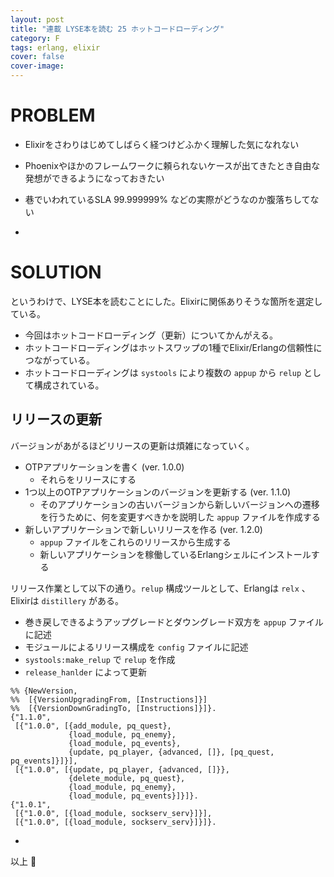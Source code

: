 ```yaml
---
layout: post
title: "連載 LYSE本を読む 25 ホットコードローディング"
category: F
tags: erlang, elixir
cover: false
cover-image:
---
```


# PROBLEM
- Elixirをさわりはじめてしばらく経つけどふかく理解した気になれない
- Phoenixやほかのフレームワークに頼られないケースが出てきたとき自由な発想ができるようになっておきたい
- 巷でいわれているSLA 99.999999% などの実際がどうなのか腹落ちしてない

-

# SOLUTION
というわけで、LYSE本を読むことにした。Elixirに関係ありそうな箇所を選定している。

- 今回はホットコードローディング（更新）についてかんがえる。
- ホットコードローディングはホットスワップの1種でElixir/Erlangの信頼性につながっている。
- ホットコードローディングは `systools` により複数の `appup` から `relup` として構成されている。

## リリースの更新
バージョンがあがるほどリリースの更新は煩雑になっていく。

- OTPアプリケーションを書く (ver. 1.0.0)
    - それらをリリースにする
- 1つ以上のOTPアプリケーションのバージョンを更新する (ver. 1.1.0)
    - そのアプリケーションの古いバージョンから新しいバージョンへの遷移を行うために、何を変更すべきかを説明した `appup` ファイルを作成する
- 新しいアプリケーションで新しいリリースを作る (ver. 1.2.0)
    - `appup` ファイルをこれらのリリースから生成する
    - 新しいアプリケーションを稼働しているErlangシェルにインストールする

リリース作業として以下の通り。`relup` 構成ツールとして、Erlangは `relx` 、Elixirは `distillery` がある。

- 巻き戻しできるようアップグレードとダウングレード双方を `appup` ファイルに記述
- モジュールによるリリース構成を `config` ファイルに記述
- `systools:make_relup` で `relup` を作成
- `release_hanlder` によって更新

```erlang:appup
%% {NewVersion,
%%  [{VersionUpgradingFrom, [Instructions]}]
%%  [{VersionDownGradingTo, [Instructions]}]}.
{"1.1.0",
 [{"1.0.0", [{add_module, pq_quest},
             {load_module, pq_enemy},
             {load_module, pq_events},
             {update, pq_player, {advanced, []}, [pq_quest, pq_events]}]}],
 [{"1.0.0", [{update, pq_player, {advanced, []}},
             {delete_module, pq_quest},
             {load_module, pq_enemy},
             {load_module, pq_events}]}]}.
{"1.0.1",
 [{"1.0.0", [{load_module, sockserv_serv}]}],
 [{"1.0.0", [{load_module, sockserv_serv}]}]}.
```

-

以上 :construction_worker:
